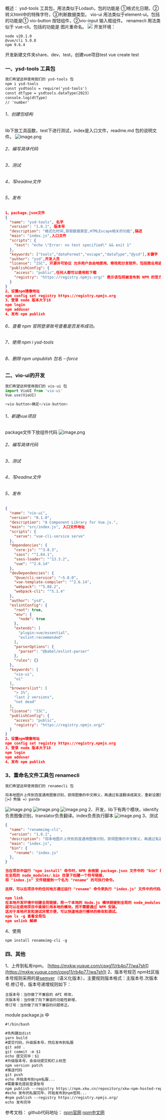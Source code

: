 概述：
ysd-tools 工具包，用法类似于Lodash，包的功能是 ①格式化日期，②转义html中的特殊字符，③判断数据类型。
vio-ui 用法类似于element-ui。包括的功能是① vio-button 按钮组件，②vio-input 输入框组件。
renamecli 用法类似于 vue-cli。包括的功能是 图片重命名。
![](https://cdn.nlark.com/yuque/0/2023/jpeg/29272216/1690523484919-af626a03-e5af-4447-9194-4b4ce3ceaa95.jpeg)
开发环境：
```
node v20.1.0
@vue/cli 5.0.8
npm 9.6.4
```
开发新建文件夹share、dev、test，创建vue项目test vue create test
### 一、ysd-tools 工具包
```markdown
我们希望这样使用我们的 ysd-tools 包
npm i ysd-tools
const ysdtools = require('ysd-tools')
const dtType = ysdtools.dataType(2023)
console.log(dtType)
// 'number'
```
###### 1、创建包结构
lib下放工具函数，test下进行测试，index是入口文件，readme.md 包的说明文件。
![image.png](https://cdn.nlark.com/yuque/0/2023/png/29272216/1690461643698-ef203edc-403e-4d78-b18c-6252381fee60.png#averageHue=%23222220&clientId=u492bbf96-42cd-4&from=paste&height=220&id=u04e6f5a8&originHeight=440&originWidth=436&originalType=binary&ratio=2&rotation=0&showTitle=false&size=35992&status=done&style=none&taskId=ue05e0c73-424a-4e21-8c10-921b57b384b&title=&width=218)
###### 2、编写具体代码
###### 3、测试
###### 4、写readme文件
###### 5、发布
```json
1、package.json文件
{
  "name": "ysd-tools", 名字
  "version": "1.0.1", 版本号
  "description": "格式化时间,获取数据类型,HTMLEscape相关的功能",描述
  "main": "index.js",入口文件
  "scripts": {
    "test": "echo \"Error: no test specified\" && exit 1"
  },
  "keywords": ["tools","dateFormat","escape","dataType","@ysd"],关键字
  "author": "ysd",开发人员
  "license": "ISC", 开源许可协议 允许用户自由地使用、修改和分发软件，包括商业用途
  "publishConfig": {
    "access": "public",任何人都可以使用和下载
    "registry": "https://registry.npmjs.org/" 表示该包将被发布到 NPM 的官方注册表中。
  }
}
2、设置npm镜像地址
npm config set registry https://registry.npmjs.org
3、登录 node 版本大于18
npm login
npm adduser
4、发布 npm publish
```
###### 6、查看 npm 官网登录账号查看是否发布成功。
###### 7、使用 npm i ysd-tools
###### 8、删除 npm unpublish 包名 --force
### 二、vio-ui的开发
```javascript
我们希望这样使用我们的 vio-ui 包
import VioUI from 'vio-ui'
Vue.use(VioUI)

<vio-button>确定</vio-button>
```
###### 1、新建vue项目
package文件下放组件代码
![image.png](https://cdn.nlark.com/yuque/0/2023/png/29272216/1690463460839-bbaa79c7-8148-4814-98c4-562b6c67cdb4.png#averageHue=%231d1d1c&clientId=u492bbf96-42cd-4&from=paste&height=422&id=u5ac7b697&originHeight=844&originWidth=560&originalType=binary&ratio=2&rotation=0&showTitle=false&size=78833&status=done&style=none&taskId=u7ab3211b-8fce-40ba-a67e-4aa2f72d7cb&title=&width=280)
###### 2、编写具体代码
###### 3、测试
###### 4、写readme文件
###### 5、发布
```json
{
  "name": "vio-ui",
  "version": "0.1.0",
  "description": "A Component Library for Vue.js.",
  "main": "src/index.js", 入口文件地址
  "scripts": {
    "serve": "vue-cli-service serve"
  },
  "dependencies": {
    "core-js": "^3.8.3",
    "sass": "^1.64.1",
    "sass-loader": "^13.3.2",
    "vue": "^2.6.14"
  },
  "devDependencies": {
    "@vue/cli-service": "~5.0.0",
    "vue-template-compiler": "^2.6.14",
    "webpack": "^5.88.2",
    "webpack-cli": "^5.1.4"
  },
  "author": "ysd",
  "eslintConfig": {
    "root": true,
    "env": {
      "node": true
    },
    "extends": [
      "plugin:vue/essential",
      "eslint:recommended"
    ],
    "parserOptions": {
      "parser": "@babel/eslint-parser"
    },
    "rules": {}
  },
  "keywords": [
    "vio-ui",
    "ui"
  ],
  "browserslist": [
    "> 1%",
    "last 2 versions",
    "not dead"
  ],
  "license": "ISC",
  "publishConfig": {
    "access": "public",
    "registry": "https://registry.npmjs.org/"
  }
}
2、设置npm镜像地址
npm config set registry https://registry.npmjs.org
3、登录 node 版本大于18
npm login
npm adduser
4、发布 npm publish
```

### 3、重命名文件工具包 renamecli 
```markdown
我们希望这样使用我们的 renamecli 包

将本地图片上传到百度通用图像识别，获得图像的中文释义，再通过有道翻译成英文，重新设置图片名。
🐼=》熊猫 =〉panda
```
![image.png](https://cdn.nlark.com/yuque/0/2023/png/29272216/1690464252011-f67c1bd1-3587-4b1a-8470-af91096547ce.png#averageHue=%23bdb484&clientId=u492bbf96-42cd-4&from=paste&height=396&id=udb78dbb7&originHeight=792&originWidth=1386&originalType=binary&ratio=2&rotation=0&showTitle=false&size=161538&status=done&style=none&taskId=uc3bdd78d-00ee-4978-9601-6b5962f6fa2&title=&width=693)
![image.png](https://cdn.nlark.com/yuque/0/2023/png/29272216/1690464265311-a1149511-5098-4562-99aa-b2ba42e3421b.png#averageHue=%23f9f8f7&clientId=u492bbf96-42cd-4&from=paste&height=371&id=uc450ba46&originHeight=742&originWidth=1142&originalType=binary&ratio=2&rotation=0&showTitle=false&size=207694&status=done&style=none&taskId=u333033b6-b3aa-4fac-bf29-84665f01aaa&title=&width=571)
![image.png](https://cdn.nlark.com/yuque/0/2023/png/29272216/1690464276473-098a21c8-865b-41e8-bf28-3281ec95e127.png#averageHue=%23bdb484&clientId=u492bbf96-42cd-4&from=paste&height=396&id=u319f0824&originHeight=792&originWidth=1386&originalType=binary&ratio=2&rotation=0&showTitle=false&size=164985&status=done&style=none&taskId=u55324062-d8f1-444b-b37c-2226cfa20e1&title=&width=693)
2、开发，lib下有两个模块，identify负责图像识别，translator负责翻译。index负责执行脚本
![image.png](https://cdn.nlark.com/yuque/0/2023/png/29272216/1690464431351-f7a3e39e-d478-4f99-87f9-a268faca882e.png#averageHue=%23212120&clientId=u492bbf96-42cd-4&from=paste&height=263&id=uf211c591&originHeight=526&originWidth=514&originalType=binary&ratio=2&rotation=0&showTitle=false&size=47052&status=done&style=none&taskId=u70c1c261-5c92-43e4-927d-2f04d6798f1&title=&width=257)
3、测试
```json
{
  "name": "renameimg-cli",
  "version": "1.0.1",
  "description": "将本地图片上传到百度通用图像识别，获得图像的中文释义，再通过有道翻译成英文，重新设置图片的名称。",
  "main": "index.js",
  "bin": {
    "rename": "index.js"
  },
}

当在项目中运行 "npm install" 命令时，NPM 会根据 package.json 文件中的 "bin" 配置，
在全局的 node_modules/.bin 目录下创建一个符号链接，
将 "index.js" 文件链接到一个名为 "rename" 的可执行命令。

这样，可以在项目中的任何地方通过运行 "rename" 命令来执行 "index.js" 文件中的代码。

npm link
在本地开发环境中创建全局链接，将一个本地的 Node.js 模块链接到全局的 node_modules 目录中。
就可以在使用项目中直接引用本地的模块，而不需要通过 NPM 安装。
这对于本地开发和测试非常方便，可以快速地进行模块的修改和调试。
npm ls -g 查看全局包
npm unlink 解绑
```
4、使用
```markdown
npm install renameimg-cli -g
```
### 四、其他
1、上传到私有npm。
[https://mxkw.yuque.com/cpxg11/rb4p77/wa7sh1](https://mxkw.yuque.com/cpxg11/rb4p77/wa7sh1)
2、版本号规范
npm社区版本号规则采用的是[semver](https://link.jianshu.com/?t=http://semver.org/lang/zh-CN/)（语义化版本），主要规则版本格式：主版本号.次版本号.修订号，版本号递增规则如下：
```
主版本号：当你做了不兼容的 API 修改，
次版本号：当你做了向下兼容的功能性新增，
修订号：当你做了向下兼容的问题修正。
```
module  package.js 中
```markdown
#!/bin/bash

#先构建出dist
yarn build
#提交代码，升级版本号，然后发布到私服
git add .
git commit -m $1
echo 提交完毕：$1
#升级版本号，会自动提交和打上标签
npm version patch
#推送代码
git push
echo 开始发布到npm私服...
#需要事先提前登录账号
npm publish --registry https://npm.xkw.cn/repository/xkw-npm-hosted-repo/
#echo 发布的私服完毕，开始发布到npm官网...
#npm publish --registry https://registry.npmjs.org/
echo 发布完毕
```
参考文档：
github代码地址：
[npm官网](https://docs.npmjs.com/about-packages-and-modules)
[npm中文网](https://npm.nodejs.cn/about-packages-and-modules)




